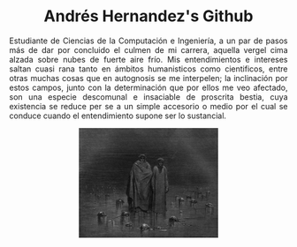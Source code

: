 <h1 align="center">
  Andrés Hernandez's Github
</h1>

<p align="justify">
Estudiante de Ciencias de la Computación e Ingeniería, a un par de pasos más de dar por concluido el culmen de mi carrera, aquella vergel cima alzada sobre nubes de fuerte aire frío. Mis entendimientos e intereses saltan cuasi rana tanto en ámbitos humanisticos como cientificos, entre otras muchas cosas que en autognosis se me interpelen; la inclinación por estos campos, junto con la determinación que por ellos me veo afectado, son una especie descomunal e insaciable de proscrita bestia, cuya existencia se reduce per se a un simple accesorio o medio por el cual se conduce cuando el entendimiento supone ser lo sustancial.
</p>

<div align="center">
<a href="https://jetzalterity.neocities.org/"><img style="width:50%" src="https://raw.githubusercontent.com/ainfanthe/ainfanthe/main/assets/Doré.jpg"/></a>
</div>
